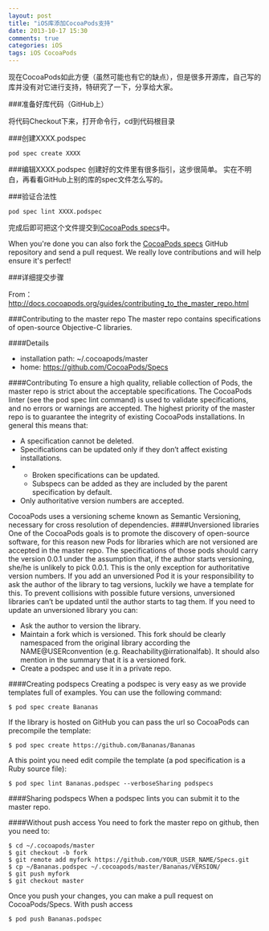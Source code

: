 ```yaml
---
layout: post
title: "iOS库添加CocoaPods支持"
date: 2013-10-17 15:30
comments: true
categories: iOS
tags: iOS CocoaPods
---
```



现在CocoaPods如此方便（虽然可能也有它的缺点），但是很多开源库，自己写的库并没有对它进行支持，特研究了一下，分享给大家。

###准备好库代码（GitHub上）

将代码Checkout下来，打开命令行，cd到代码根目录

###创建XXXX.podspec


```
pod spec create XXXX
```

<!-- more -->

###编辑XXXX.podspec
创建好的文件里有很多指引，这步很简单。 实在不明白，再看看GitHub上别的库的spec文件怎么写的。

###验证合法性

```
pod spec lint XXXX.podspec
```

完成后即可把这个文件提交到[CocoaPods specs](https://github.com/CocoaPods/Specs)中。

When you're done you can also fork the [CocoaPods specs](https://github.com/CocoaPods/Specs)  GitHub repository and send a pull request. We really love contributions and will help ensure it's perfect!


###详细提交步骤

From：http://docs.cocoapods.org/guides/contributing_to_the_master_repo.html

###Contributing to the master repo
The master repo contains specifications of open-source Objective-C libraries.

####Details

   * installation path: ~/.cocoapods/master
   * home: https://github.com/CocoaPods/Specs

####Contributing
To ensure a high quality, reliable collection of Pods, the master repo is strict about the acceptable specifications. The CocoaPods linter (see the pod spec lint command) is used to validate specifications, and no errors or warnings are accepted.
The highest priority of the master repo is to guarantee the integrity of existing CocoaPods installations.
In general this means that:

   * A specification cannot be deleted.
   * Specifications can be updated only if they don’t affect existing installations.
   * 
      * Broken specifications can be updated.
      * Subspecs can be added as they are included by the parent specification by default.
   * Only authoritative version numbers are accepted.

CocoaPods uses a versioning scheme known as Semantic Versioning, necessary for cross resolution of dependencies.
####Unversioned libraries
One of the CocoaPods goals is to promote the discovery of open-source software, for this reason new Pods for libraries which are not versioned are accepted in the master repo. The specifications of those pods should carry the version 0.0.1 under the assumption that, if the author starts versioning, she/he is unlikely to pick 0.0.1. This is the only exception for authoritative version numbers.
If you add an unversioned Pod it is your responsibility to ask the author of the library to tag versions, luckily we have a template for this.
To prevent collisions with possible future versions, unversioned libraries can’t be updated until the author starts to tag them.
If you need to update an unversioned library you can:

   * Ask the author to version the library.
   * Maintain a fork which is versioned. This fork should be clearly namespaced from the original library according the NAME@USERconvention (e.g. Reachability@irrationalfab). It should also mention in the summary that it is a versioned fork.
   * Create a podspec and use it in a private repo.

####Creating podspecs
Creating a podspec is very easy as we provide templates full of examples.
You can use the following command:

```
$ pod spec create Bananas
```

If the library is hosted on GitHub you can pass the url so CocoaPods can precompile the template:

```
$ pod spec create https://github.com/Bananas/Bananas
```

A this point you need edit compile the template (a pod specification is a Ruby source file):

```
$ pod spec lint Bananas.podspec --verboseSharing podspecs
```

####Sharing podspecs
When a podspec lints you can submit it to the master repo.

####Without push access
You need to fork the master repo on github, then you need to:

```
$ cd ~/.cocoapods/master
$ git checkout -b fork
$ git remote add myfork https://github.com/YOUR_USER_NAME/Specs.git
$ cp ~/Bananas.podspec ~/.cocoapods/master/Bananas/VERSION/
$ git push myfork
$ git checkout master
```

Once you push your changes, you can make a pull request on CocoaPods/Specs.
With push access

```
$ pod push Bananas.podspec
```